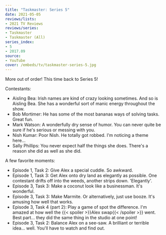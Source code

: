 ```yaml
---
title: "Taskmaster: Series 5"
date: 2021-05-05
reviews/lists:
- 2021 TV Reviews
reviews/series:
- Taskmaster
- Taskmaster (All)
series_index: 
- 5
- 2017.09
source:
- YouTube
cover: /embeds/tv/taskmaster-series-5.jpg
---
```

More out of order! This time back to Series 5! 

Contestants:

* Aisling Bea: Irish names are kind of crazy looking sometimes. And so is Aisling Bea. She has a wonderful sort of manic energy throughout the show. 
* Bob Mortimer: He has some of the most bananas ways of solving tasks. Great fun. 
* Mark Watson: A wonderfully dry sense of humor. You can never quite be sure if he's serious or messing with you. 
* Nish Kumar: Poor Nish. He totally got robbed. I'm noticing a theme here...
* Sally Phillips: You never expect half the things she does. There's a reason she did as well as she did. 

A few favorite moments:

* Episode 1, Task 2: Give Alex a special cuddle. So awkward.
* Episode 1, Task 3: Get Alex onto dry land as elegantly as possible. One contestant drifts off into the weeds, another strips down. 'Elegantly'. 
* Episode 3, Task 3: Make a coconut look like a businessman. It's wonderful. 
* Episode 3, Task 3: Make Marmite. Or alternatively, just use booze. It's amusing how well that works. 
* Episode 3, Task 4 (part 2): Play a game of spot the difference. I'm amazed at how well the {{< spoiler >}}Alex swap{{< /spoiler >}} went. Best part... they did the same thing in the studio at one point!
* Episode 3, Task 2: Balance Alex on a see-saw. A brilliant or terrible idea... well. You'll have to watch and find out. 
